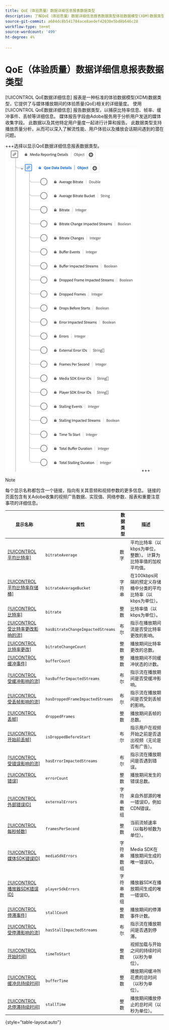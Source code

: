 ```yaml
---
title: QoE（体验质量）数据详细信息报表数据类型
description: 了解QoE（体验质量）数据详细信息报表数据类型体验数据模型(XDM)数据类型。
source-git-commit: a604dc8b541784ace8aedef42030e5bd8b646c28
workflow-type: tm+mt
source-wordcount: '499'
ht-degree: 4%

---
```


# QoE（体验质量）数据详细信息报表数据类型

[!UICONTROL QoE数据详细信息] 报表是一种标准的体验数据模型(XDM)数据类型，它提供了与媒体播放期间的体验质量(QoE)相关的详细量度。 使用 [!UICONTROL QoE数据详细信息] 报告数据类型，以捕获比特率信息、帧率、缓冲事件、丢帧等详细信息。 媒体报告字段由Adobe服务用于分析用户发送的媒体收集字段。 此数据以及其他特定用户量度一起进行计算和报告。 此数据类型支持播放质量分析，从而可以深入了解流性能、用户体验以及播放会话期间遇到的潜在问题。

+++选择以显示QoE数据详细信息报表数据类型。
![QoE（体验质量）数据详细信息报表数据类型的图表。](../images/data-types/qoe-data-details-reporting.png)
+++

>[!NOTE]
>
>每个显示名称都包含一个链接，指向有关其音频和视频参数的更多信息。 链接的页面包含有关Adobe收集的视频广告数据、实现值、网络参数、报表和重要注意事项的详细信息。

| 显示名称 | 属性 | 数据类型 | 描述 |
|----------------------------------------------------------------------------------------------------------------------------------------------------------------------------------------------|--------------------------|-----------|---------------------------------------------------------------------------------------------------|
| [[!UICONTROL 平均比特率]](https://experienceleague.adobe.com/docs/media-analytics/using/implementation/variables/quality-parameters.html#average-bitrate-1) | `bitrateAverage` | 数字 | 平均比特率（以kbps为单位，整数）。 计算为比特率值的加权平均值。 |
| [[!UICONTROL 平均比特率存储桶]](https://experienceleague.adobe.com/docs/media-analytics/using/implementation/variables/quality-parameters.html#average-bitrate) | `bitrateAverageBucket` | 字符串 | 在100kbps间隔的预定义存储桶中分类的平均比特率（以kbps为单位）。 |
| [[!UICONTROL 比特率]](https://experienceleague.adobe.com/docs/media-analytics/using/implementation/variables/quality-parameters.html#average-bitrate) | `bitrate` | 整数 | 比特率值（以kbps为单位）。 |
| [[!UICONTROL 受比特率更改影响的流]](https://experienceleague.adobe.com/docs/media-analytics/using/implementation/variables/quality-parameters.html#bitrate-change-impacted-streams) | `hasBitrateChangeImpactedStreams` | 布尔 | 指示在播放期间流是否受比特率更改的影响。 |
| [[!UICONTROL 比特率更改]](https://experienceleague.adobe.com/docs/media-analytics/using/implementation/variables/quality-parameters.html#bitrate-changes) | `bitrateChangeCount` | 整数 | 播放期间比特率更改的总数。 |
| [[!UICONTROL 缓冲事件]](https://experienceleague.adobe.com/docs/media-analytics/using/implementation/variables/quality-parameters.html#buffer-events) | `bufferCount` | 整数 | 播放期间不同缓冲状态的计数。 |
| [[!UICONTROL 受缓冲影响的流]](https://experienceleague.adobe.com/docs/media-analytics/using/implementation/variables/quality-parameters.html#buffer-impacted-streams) | `hasBufferImpactedStreams` | 布尔 | 指示流在播放期间是否受缓冲影响。 |
| [[!UICONTROL 受丢帧影响的流]](https://experienceleague.adobe.com/docs/media-analytics/using/implementation/variables/quality-parameters.html#dropped-frame-impacted-streams) | `hasDroppedFrameImpactedStreams` | 布尔 | 指示流在播放期间是否受到丢帧的影响。 |
| [[!UICONTROL 丢帧]](https://experienceleague.adobe.com/docs/media-analytics/using/implementation/variables/quality-parameters.html#dropped-frames-1) | `droppedFrames` | 整数 | 播放期间丢帧的总数。 |
| [[!UICONTROL 开始前丢帧]](https://experienceleague.adobe.com/docs/media-analytics/using/implementation/variables/quality-parameters.html#drops-before-start) | `isDroppedBeforeStart` | 布尔 | 指示用户在视频开始之前是否退出视频（无论是否有广告）。 |
| [[!UICONTROL 受错误影响的流]](https://experienceleague.adobe.com/docs/media-analytics/using/implementation/variables/quality-parameters.html#error-impacted-streams) | `hasErrorImpactedStreams` | 布尔 | 指示流在播放期间是否遇到错误。 |
| [[!UICONTROL 错误]](https://experienceleague.adobe.com/docs/media-analytics/using/implementation/variables/quality-parameters.html#errors-%2F-error-events) | `errorCount` | 整数 | 播放期间发生的错误总数。 |
| [[!UICONTROL 外部错误ID]](https://experienceleague.adobe.com/docs/media-analytics/using/implementation/variables/quality-parameters.html#external-error-ids) | `externalErrors` | 字符串数组 | 来自外部源的唯一错误ID，例如CDN错误。 |
| [[!UICONTROL 每秒帧数]](https://experienceleague.adobe.com/docs/media-analytics/using/implementation/variables/quality-parameters.html#frames-per-second) | `framesPerSecond` | 整数 | 当前流帧速率（以每秒帧数为单位）。 |
| [[!UICONTROL 媒体SDK错误ID]](https://experienceleague.adobe.com/docs/media-analytics/using/implementation/variables/quality-parameters.html#media-sdk-error-ids) | `mediaSdkErrors` | 字符串数组 | Media SDK在播放期间生成的唯一错误ID。 |
| [[!UICONTROL 播放器SDK错误ID]](https://experienceleague.adobe.com/docs/media-analytics/using/implementation/variables/quality-parameters.html#player-sdk-error-ids) | `playerSdkErrors` | 字符串数组 | 播放器SDK在播放期间生成的唯一错误ID。 |
| [[!UICONTROL 停滞事件]](https://experienceleague.adobe.com/docs/media-analytics/using/implementation/variables/quality-parameters.html#stalling-events) | `stallCount` | 整数 | 播放期间的停滞事件计数。 |
| [[!UICONTROL 受停滞影响的流]](https://experienceleague.adobe.com/docs/media-analytics/using/implementation/variables/quality-parameters.html#stalling-impacted-streams) | `hasStallImpactedStreams` | 布尔 | 指示流在播放期间是否遇到停滞。 |
| [[!UICONTROL 开始时间]](https://experienceleague.adobe.com/docs/media-analytics/using/implementation/variables/quality-parameters.html#time-to-start-1) | `timeToStart` | 整数 | 视频加载与开始之间的持续时间（以秒为单位）。 |
| [[!UICONTROL 缓冲总持续时间]](https://experienceleague.adobe.com/docs/media-analytics/using/implementation/variables/quality-parameters.html#total-buffer-duration-1) | `bufferTime` | 整数 | 播放期间缓冲所花费的总时间（以秒为单位）。 |
| [[!UICONTROL 总停滞持续时间]](https://experienceleague.adobe.com/docs/media-analytics/using/implementation/variables/quality-parameters.html#total-stalling-duration) | `stallTime` | 整数 | 播放期间播放停止的总时间（以秒为单位）。 |

{style="table-layout:auto"}
